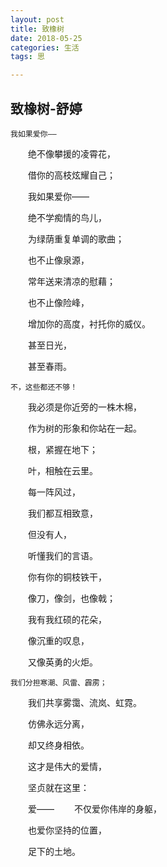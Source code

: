 ```yaml
---
layout: post
title: 致橡树
date: 2018-05-25
categories: 生活
tags: 思

---
```


## 致橡树-舒婷

    我如果爱你——
   
　　绝不像攀援的凌霄花，

　　借你的高枝炫耀自己；

　　我如果爱你——

　　绝不学痴情的鸟儿，

　　为绿荫重复单调的歌曲；

　　也不止像泉源，

　　常年送来清凉的慰藉；

　　也不止像险峰，

　　增加你的高度，衬托你的威仪。

　　甚至日光，

　　甚至春雨。

    不，这些都还不够！
    
　　我必须是你近旁的一株木棉，

　　作为树的形象和你站在一起。

　　根，紧握在地下；

　　叶，相触在云里。

　　每一阵风过，

　　我们都互相致意，

　　但没有人，

　　听懂我们的言语。

　　你有你的铜枝铁干，

　　像刀，像剑，也像戟；

　　我有我红硕的花朵，

　　像沉重的叹息，

　　又像英勇的火炬。

    我们分担寒潮、风雷、霹雳；
    
　　我们共享雾霭、流岚、虹霓。

　　仿佛永远分离，

　　却又终身相依。

　　这才是伟大的爱情，

　　坚贞就在这里：

　　爱——
　　不仅爱你伟岸的身躯，

　　也爱你坚持的位置，

　　足下的土地。